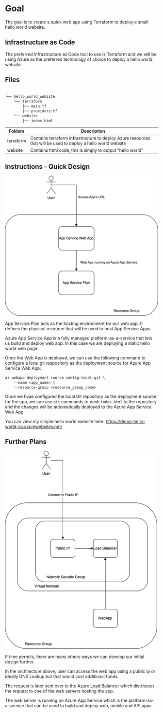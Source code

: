 # Goal
The goal is to create a quick web app using Terraform to deploy a small hello world website. 

## Infrastructure as Code 
The preferred Infrastructure as Code tool to use is Terraform and we will be using Azure as the preferred technology of choice to deploy a hello world website. 

## Files

```
.
└── hello_world_website
    └── terraform
        ├── main.tf
        ├── providers.tf
    └── website
        ├── index.html
```

| **Folders** 	| **Description**                                                                                                                                                                                                                                                                   |
|----------	|-------------------------------------------------------------------------------------------------------------------------------------------------------------------------------------------------------------------------------------------------------------------------------------	|
| terraform | Contains terraform infrastructure to deploy Azure resources that will be used to deploy a hello world website |
| website | Contains html code, this is simply to output "hello world" |
 
## Instructions - Quick Design

![diagram](/diagram.png)

App Service Plan acts as the hosting environment for our web app. It defines the physical resource that will be used to host App Service Apps.

Azure App Service App is a fully managed platform-as-a-service that lets us build and deploy web app. In this case we are deploying a static hello world web page.

Once the Web App is deployed, we can use the following command to configure a local git respository as the deployment source for Azure App Service Web App: 

```
az webapp deployment source config-local-git \
    --name <app_name> \
    --resource-group <resource_group_name>
```

Once we hvae configured the local Git repository as the deployment source for the app, we can use `git` commands to push `index.html` to the repository and the changes will be automatically deployed to the Azure App Service Web App.

You can view my simple hello world website here:
https://demo-hello-world-as.azurewebsites.net/

## Further Plans 

![furtherplans](/furtherplans.png)

If time permits, there are many others ways we can develop our initial design further. 

In the architecture above, user can access the web app using a public ip or ideally DNS Lookup but that would cost additional funds. 

The request is later sent over to the Azure Load Balancer which distributes the request to one of the web servers hosting the app. 

The web server is running on Azure App Service which is the platform-as-a-service that can be used to build and deploy web, mobile and API apps. 